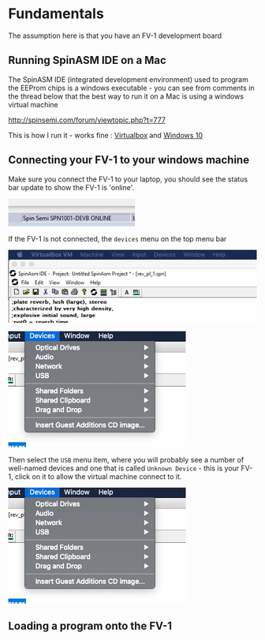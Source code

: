 # Fundamentals

The assumption here is that you have an FV-1 development board

## Running SpinASM IDE on a Mac

The SpinASM IDE (integrated development environment) used to program the EEProm chips is a windows executable - you can see from comments in the thread below that the best way to run it on a Mac is using a windows virtual machine

http://spinsemi.com/forum/viewtopic.php?t=777

This is how I run it - works fine : [Virtualbox](https://www.virtualbox.org/wiki/Downloads) and [Windows 10](https://www.microsoft.com/en-us/software-download/windows10ISO)

## Connecting your FV-1 to your windows machine

Make sure you connect the FV-1 to your laptop, you should see the status bar update to show the FV-1 is 'online'.

![](../images/StatusBarOnline.png)

If the FV-1 is not connected,  the `devices` menu on the top menu bar

![](../images/DevicesMenu.png)

![](../images/DevicesMenuOpen.png)

Then select the `USB` menu item, where you will probably see a number of well-named devices and one that is called `Unknown Device` - this is your FV-1, click on it to allow the virtual machine connect to it.

![](../images/DevicesMenuOpen.png)

## Loading a program onto the FV-1


